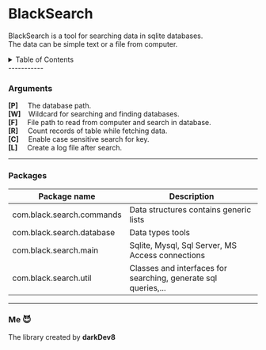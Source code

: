 # BlackSearch
BlackSearch is a tool for searching data in sqlite databases. </br>
The data can be simple text or a file from computer.

<details>
  <summary>Table of Contents</summary>
  <ul>
    <li><a href="#BlackSearch">BlackSearch</a></li>
    <li><a href="#Arguments">Arguments</a></li>
    <li><a href="#Packages">Packages</a></li>
    <li><a href="#Me">Me</a></li>
  </ul>
</details>
-----------

### Arguments
**[P]**  &nbsp;&nbsp;&nbsp; The database path.  </br>
**[W]**  &nbsp;&nbsp; Wildcard for searching and finding databases. </br>
**[F]**  &nbsp;&nbsp;&nbsp; File path to read from computer and search in database. </br>
**[R]**  &nbsp;&nbsp;&nbsp; Count records of table while fetching data. </br>
**[C]**  &nbsp;&nbsp;&nbsp; Enable case sensitive search for key. </br>
**[L]**  &nbsp;&nbsp;&nbsp; Create a log file after search. </br>

-----------
### Packages
Package name | Description
------------ | ------------
com.black.search.commands | Data structures contains generic lists
com.black.search.database | Data types tools
com.black.search.main | Sqlite, Mysql, Sql Server, MS Access connections
com.black.search.util | Classes and interfaces for searching, generate sql queries,...
-----------

### Me 😈
The library created by **darkDev8** </br>
